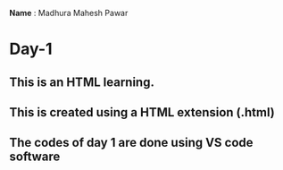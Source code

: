 **Name** : Madhura Mahesh Pawar



# Day-1

## This is an HTML learning.
## This is created using a HTML extension (.html)
## The codes of day 1 are done using VS code software
